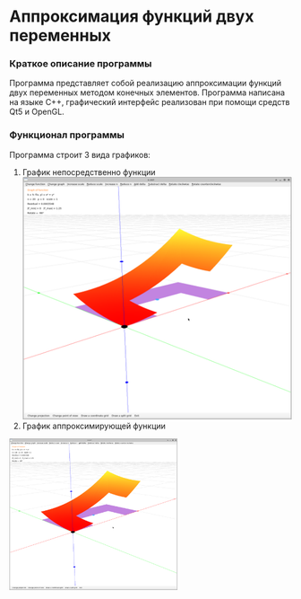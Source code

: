 # Аппроксимация функций двух переменных
### Краткое описание программы
Программа представляет собой реализацию аппроксимации функций двух переменных методом конечных элементов. Программа написана на языке C++, графический интерфейс реализован при помощи средств Qt5 и OpenGL.
### Функционал программы
Программа строит 3 вида графиков:
1. График непосредственно функции
![График функции](https://github.com/Petrofan1/Function-approximation/raw/master/Functions%20of%20two%20variables/images/func.png)
2. График аппроксимирующей функции
<img src="https://github.com/Petrofan1/Function-approximation/raw/master/Functions%20of%20two%20variables/images/func.png" width="300">


